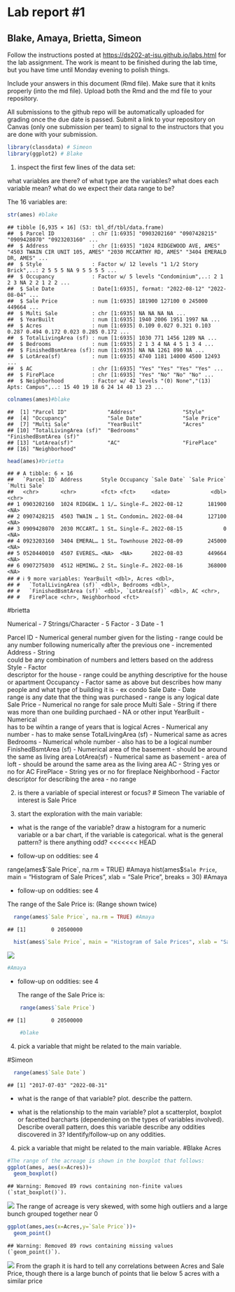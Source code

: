 
<!-- README.md is generated from README.Rmd. Please edit the README.Rmd file -->

# Lab report \#1

## Blake, Amaya, Brietta, Simeon

Follow the instructions posted at
<https://ds202-at-isu.github.io/labs.html> for the lab assignment. The
work is meant to be finished during the lab time, but you have time
until Monday evening to polish things.

Include your answers in this document (Rmd file). Make sure that it
knits properly (into the md file). Upload both the Rmd and the md file
to your repository.

All submissions to the github repo will be automatically uploaded for
grading once the due date is passed. Submit a link to your repository on
Canvas (only one submission per team) to signal to the instructors that
you are done with your submission.

``` r
library(classdata) # Simeon
library(ggplot2) # Blake
```

1.  inspect the first few lines of the data set:

what variables are there? of what type are the variables? what does each
variable mean? what do we expect their data range to be?

The 16 variables are:

``` r
str(ames) #blake
```

    ## tibble [6,935 × 16] (S3: tbl_df/tbl/data.frame)
    ##  $ Parcel ID            : chr [1:6935] "0903202160" "0907428215" "0909428070" "0923203160" ...
    ##  $ Address              : chr [1:6935] "1024 RIDGEWOOD AVE, AMES" "4503 TWAIN CIR UNIT 105, AMES" "2030 MCCARTHY RD, AMES" "3404 EMERALD DR, AMES" ...
    ##  $ Style                : Factor w/ 12 levels "1 1/2 Story Brick",..: 2 5 5 5 NA 9 5 5 5 5 ...
    ##  $ Occupancy            : Factor w/ 5 levels "Condominium",..: 2 1 2 3 NA 2 2 1 2 2 ...
    ##  $ Sale Date            : Date[1:6935], format: "2022-08-12" "2022-08-04" ...
    ##  $ Sale Price           : num [1:6935] 181900 127100 0 245000 449664 ...
    ##  $ Multi Sale           : chr [1:6935] NA NA NA NA ...
    ##  $ YearBuilt            : num [1:6935] 1940 2006 1951 1997 NA ...
    ##  $ Acres                : num [1:6935] 0.109 0.027 0.321 0.103 0.287 0.494 0.172 0.023 0.285 0.172 ...
    ##  $ TotalLivingArea (sf) : num [1:6935] 1030 771 1456 1289 NA ...
    ##  $ Bedrooms             : num [1:6935] 2 1 3 4 NA 4 5 1 3 4 ...
    ##  $ FinishedBsmtArea (sf): num [1:6935] NA NA 1261 890 NA ...
    ##  $ LotArea(sf)          : num [1:6935] 4740 1181 14000 4500 12493 ...
    ##  $ AC                   : chr [1:6935] "Yes" "Yes" "Yes" "Yes" ...
    ##  $ FirePlace            : chr [1:6935] "Yes" "No" "No" "No" ...
    ##  $ Neighborhood         : Factor w/ 42 levels "(0) None","(13) Apts: Campus",..: 15 40 19 18 6 24 14 40 13 23 ...

``` r
colnames(ames)#blake
```

    ##  [1] "Parcel ID"             "Address"               "Style"                
    ##  [4] "Occupancy"             "Sale Date"             "Sale Price"           
    ##  [7] "Multi Sale"            "YearBuilt"             "Acres"                
    ## [10] "TotalLivingArea (sf)"  "Bedrooms"              "FinishedBsmtArea (sf)"
    ## [13] "LotArea(sf)"           "AC"                    "FirePlace"            
    ## [16] "Neighborhood"

``` r
head(ames)#brietta
```

    ## # A tibble: 6 × 16
    ##   `Parcel ID` Address      Style Occupancy `Sale Date` `Sale Price` `Multi Sale`
    ##   <chr>       <chr>        <fct> <fct>     <date>             <dbl> <chr>       
    ## 1 0903202160  1024 RIDGEW… 1 1/… Single-F… 2022-08-12        181900 <NA>        
    ## 2 0907428215  4503 TWAIN … 1 St… Condomin… 2022-08-04        127100 <NA>        
    ## 3 0909428070  2030 MCCART… 1 St… Single-F… 2022-08-15             0 <NA>        
    ## 4 0923203160  3404 EMERAL… 1 St… Townhouse 2022-08-09        245000 <NA>        
    ## 5 0520440010  4507 EVERES… <NA>  <NA>      2022-08-03        449664 <NA>        
    ## 6 0907275030  4512 HEMING… 2 St… Single-F… 2022-08-16        368000 <NA>        
    ## # ℹ 9 more variables: YearBuilt <dbl>, Acres <dbl>,
    ## #   `TotalLivingArea (sf)` <dbl>, Bedrooms <dbl>,
    ## #   `FinishedBsmtArea (sf)` <dbl>, `LotArea(sf)` <dbl>, AC <chr>,
    ## #   FirePlace <chr>, Neighborhood <fct>

\#brietta

Numerical - 7 Strings/Character - 5 Factor - 3 Date - 1

Parcel ID - Numerical general number given for the listing - range could
be any number following numerically after the previous one - incremented
Address - String  
could be any combination of numbers and letters based on the address
Style - Factor  
descriptor for the house - range could be anything descriptive for the
house or apartment Occupancy - Factor same as above but describes how
many people and what type of building it is - ex condo Sale Date -
Date  
range is any date that the thing was purchased - range is any logical
date Sale Price - Numerical no range for sale proce Multi Sale - String
if there was more than one building purchaed - NA or other input
YearBuilt - Numerical  
has to be wihtin a range of years that is logical Acres - Numerical any
number - has to make sense TotalLivingArea (sf) - Numerical same as
acres Bedrooms - Numerical whole number - also has to be a logical
number FinishedBsmtArea (sf) - Numerical area of the basement - should
be around the same as living area LotArea(sf) - Numerical same as
basement - area of loft - should be around the same area as the living
area AC - String yes or no for AC FirePlace - String yes or no for
fireplace Neighborhood - Factor  
descriptor for describing the area - no range

2.  is there a variable of special interest or focus? \# Simeon The
    variable of interest is Sale Price

3.  start the exploration with the main variable:

- what is the range of the variable? draw a histogram for a numeric
  variable or a bar chart, if the variable is categorical. what is the
  general pattern? is there anything odd? \<\<\<\<\<\<\< HEAD

- follow-up on oddities: see 4

range(ames$`Sale Price`, na.rm = TRUE) #Amaya
hist(ames$`Sale Price`, main = “Histogram of Sale Prices”, xlab = “Sale
Price”, breaks = 30) \#Amaya

- follow-up on oddities: see 4

The range of the Sale Price is: (Range shown twice)

``` r
  range(ames$`Sale Price`, na.rm = TRUE) #Amaya
```

    ## [1]        0 20500000

``` r
  hist(ames$`Sale Price`, main = "Histogram of Sale Prices", xlab = "Sale Price", breaks = 30)
```

![](README_files/figure-gfm/unnamed-chunk-3-1.png)<!-- -->

``` r
#Amaya
```

- follow-up on oddities: see 4  

  The range of the Sale Price is:

``` r
    range(ames$`Sale Price`)
```

    ## [1]        0 20500000

``` r
    #blake
```

4.  pick a variable that might be related to the main variable.

\#Simeon

``` r
  range(ames$`Sale Date`)
```

    ## [1] "2017-07-03" "2022-08-31"

- what is the range of that variable? plot. describe the pattern.

- what is the relationship to the main variable? plot a scatterplot,
  boxplot or facetted barcharts (dependening on the types of variables
  involved). Describe overall pattern, does this variable describe any
  oddities discovered in 3? Identify/follow-up on any oddities.

4.  pick a variable that might be related to the main variable. \#Blake
    Acres

``` r
#The range of the acreage is shown in the boxplot that follows:
ggplot(ames, aes(x=Acres))+
  geom_boxplot()
```

    ## Warning: Removed 89 rows containing non-finite values (`stat_boxplot()`).

![](README_files/figure-gfm/unnamed-chunk-7-1.png)<!-- --> The range of
acreage is very skewed, with some high outliers and a large bunch
grouped together near 0

``` r
ggplot(ames,aes(x=Acres,y=`Sale Price`))+
  geom_point()
```

    ## Warning: Removed 89 rows containing missing values (`geom_point()`).

![](README_files/figure-gfm/unnamed-chunk-8-1.png)<!-- --> From the
graph it is hard to tell any correlations between Acres and Sale Price,
though there is a large bunch of points that lie below 5 acres with a
similar price
